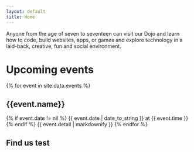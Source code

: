```yaml
---
layout: default
title: Home
---
```


Anyone from the age of seven to seventeen can visit our Dojo and learn how to code, build websites, apps, or games and explore technology in a laid-back, creative, fun and social environment.

# Upcoming events

{% for event in site.data.events %}
## {{event.name}}
{% if event.date != nil %}
{{ event.date | date_to_string }} at {{ event.time }}
{% endif %}
{{ event.detail | markdownify }}
{% endfor %}

## Find us test

<div id="map" class="map"></div>
<link rel="stylesheet" href="https://openlayers.org/en/v3.20.0/css/ol.css" type="text/css">
<style>
      .map {
        height: 400px;
        width: 100%;
      }
</style>
<script src="https://openlayers.org/en/v3.20.0/build/ol.js" type="text/javascript"></script>
<script type="text/javascript">
      var map = new ol.Map({
        target: 'map',
        layers: [
          new ol.layer.Tile({
            source: new ol.source.OSM()
          })
        ],
        view: new ol.View({
          center: ol.proj.fromLonLat([-1.755102, 53.79562]),
          zoom: 15
        })
      });
</script>
